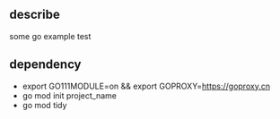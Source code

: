 ## describe
some go example test

## dependency

- export GO111MODULE=on && export GOPROXY=https://goproxy.cn
- go mod init project_name
- go mod tidy

